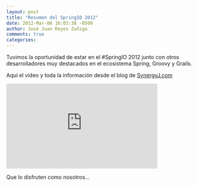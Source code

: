 ```yaml
---
layout: post
title: "Resumen del SpringIO 2012"
date: 2012-Mar-08 16:03:38 -0500
author: José Juan Reyes Zuñiga
comments: true
categories: 
---
```


Tuvimos la oportunidad de estar en el #SpringIO 2012 junto con otros desarrolladores muy destacados en el ecosistema Spring, Groovy y Grails.

Aquí el video y toda la información desde el blog de <a href="http://blog.synergyj.com">SynergyJ.com</a>

<iframe src="http://player.vimeo.com/video/38128211?title=0&amp;byline=0&amp;portrait=0" height="225" width="400" frameborder="0"></iframe>

Que lo disfruten como nosotros...